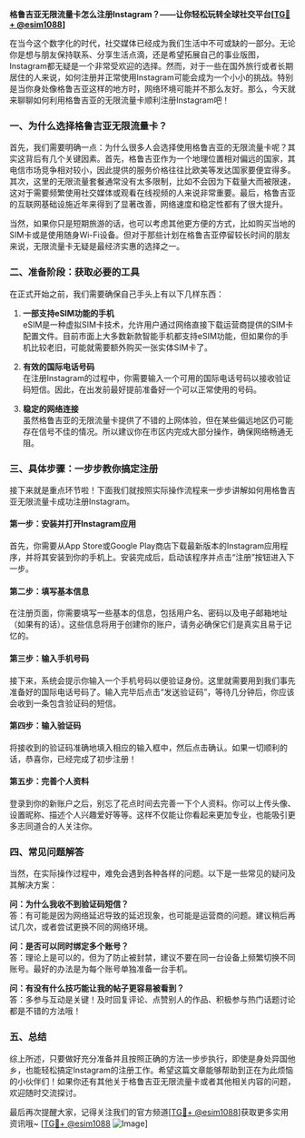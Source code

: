 **格鲁吉亚无限流量卡怎么注册Instagram？——让你轻松玩转全球社交平台[[TG💪+ @esim1088](https://t.me/s/esim1088)]**

在当今这个数字化的时代，社交媒体已经成为我们生活中不可或缺的一部分。无论你是想与朋友保持联系、分享生活点滴，还是希望拓展自己的事业版图，Instagram都无疑是一个非常受欢迎的选择。然而，对于一些在国外旅行或者长期居住的人来说，如何注册并正常使用Instagram可能会成为一个小小的挑战。特别是当你身处像格鲁吉亚这样的地方时，网络环境可能并不那么友好。那么，今天就来聊聊如何利用格鲁吉亚的无限流量卡顺利注册Instagram吧！

### 一、为什么选择格鲁吉亚无限流量卡？

首先，我们需要明确一点：为什么很多人会选择使用格鲁吉亚的无限流量卡呢？其实这背后有几个关键因素。首先，格鲁吉亚作为一个地理位置相对偏远的国家，其电信市场竞争相对较小，因此提供的服务价格往往比欧美等发达国家要便宜得多。其次，这里的无限流量套餐通常没有太多限制，比如不会因为下载量大而被限速，这对于需要频繁使用社交媒体或观看在线视频的人来说非常重要。最后，格鲁吉亚的互联网基础设施近年来得到了显著改善，网络速度和稳定性都有了很大提升。

当然，如果你只是短期旅游的话，也可以考虑其他更方便的方式，比如购买当地的SIM卡或是使用随身Wi-Fi设备。但对于那些计划在格鲁吉亚停留较长时间的朋友来说，无限流量卡无疑是最经济实惠的选择之一。

### 二、准备阶段：获取必要的工具

在正式开始之前，我们需要确保自己手头上有以下几样东西：

1. **一部支持eSIM功能的手机**  
   eSIM是一种虚拟SIM卡技术，允许用户通过网络直接下载运营商提供的SIM卡配置文件。目前市面上大多数新款智能手机都支持eSIM功能，但如果你的手机比较老旧，可能就需要额外购买一张实体SIM卡了。

2. **有效的国际电话号码**  
   在注册Instagram的过程中，你需要输入一个可用的国际电话号码以接收验证码短信。因此，在出发前最好提前准备好一个可以正常使用的号码。

3. **稳定的网络连接**  
   虽然格鲁吉亚的无限流量卡提供了不错的上网体验，但在某些偏远地区仍可能存在信号不佳的情况。所以建议你在市区内完成大部分操作，确保网络畅通无阻。

### 三、具体步骤：一步步教你搞定注册

接下来就是重点环节啦！下面我们就按照实际操作流程来一步步讲解如何用格鲁吉亚无限流量卡成功注册Instagram。

#### 第一步：安装并打开Instagram应用
首先，你需要从App Store或Google Play商店下载最新版本的Instagram应用程序，并将其安装到你的手机上。安装完成后，启动该程序并点击“注册”按钮进入下一步。

#### 第二步：填写基本信息
在注册页面，你需要填写一些基本的信息，包括用户名、密码以及电子邮箱地址（如果有的话）。这些信息将用于创建你的账户，请务必确保它们是真实且易于记忆的。

#### 第三步：输入手机号码
接下来，系统会提示你输入一个手机号码以便验证身份。这里就需要用到我们事先准备好的国际电话号码了。输入完毕后点击“发送验证码”，等待几分钟后，你应该会收到一条包含验证码的短信。

#### 第四步：输入验证码
将接收到的验证码准确地填入相应的输入框中，然后点击确认。如果一切顺利的话，恭喜你，已经完成了初步注册！

#### 第五步：完善个人资料
登录到你的新账户之后，别忘了花点时间去完善一下个人资料。你可以上传头像、设置昵称、描述个人兴趣爱好等等。这样不仅能让你看起来更加专业，也能吸引更多志同道合的人关注你。

### 四、常见问题解答

当然，在实际操作过程中，难免会遇到各种各样的问题。以下是一些常见的疑问及其解决方案：

**问：为什么我收不到验证码短信？**  
答：有可能是因为网络延迟导致的延迟现象，也可能是运营商的问题。建议稍后再试几次，或者尝试更换不同的网络环境。

**问：是否可以同时绑定多个账号？**  
答：理论上是可以的，但为了防止被封禁，建议不要在同一台设备上频繁切换不同账号。最好的办法是为每个账号单独准备一台手机。

**问：有没有什么技巧能让我的帖子更容易被看到？**  
答：多参与互动是关键！及时回复评论、点赞别人的作品、积极参与热门话题讨论都是不错的方法哦！

### 五、总结

综上所述，只要做好充分准备并且按照正确的方法一步步执行，即使是身处异国他乡，也能轻松搞定Instagram的注册工作。希望这篇文章能够帮助到正在为此烦恼的小伙伴们！如果你还有其他关于格鲁吉亚无限流量卡或者其他相关内容的问题，欢迎随时交流探讨。

最后再次提醒大家，记得关注我们的官方频道[[TG💪+ @esim1088](https://t.me/s/esim1088)]获取更多实用资讯哦~ [[TG💪+ @esim1088](https://t.me/s/esim1088) ![Image](https://i.postimg.cc/4NQfJmqS/Snipaste-2025-05-13-00-14-12.png)]